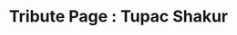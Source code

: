 ---
title: "Tribute Page : Tupac Shakur"
title_fr: "Page Hommage : Tupac Shakur"
order: 9
description: "Project created for the 'Responsive Web Design' certification on freeCodeCamp."
description_fr: "Projet réalisé pour la certification 'Responsive Web Design' sur freeCodeCamp."
featuredImage: ../../images/development/fcc-tribute-page.jpg
url: "https://codepen.io/anhek/debug/ZEzeRWz"
source_url: "https://codepen.io/anhek/pen/ZEzeRWz"
tags: ["Webdesign", "HTML", "SCSS"]
tags_fr: ["webdesign", "html", "scss"]
---